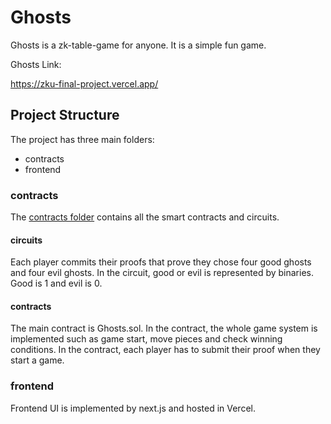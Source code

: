 # Ghosts

Ghosts is a zk-table-game for anyone. It is a simple fun game.

Ghosts Link:

https://zku-final-project.vercel.app/

## Project Structure

The project has three main folders:

- contracts
- frontend

### contracts

The [contracts folder](/contracts/) contains all the smart contracts and circuits.

#### circuits

Each player commits their proofs that prove they chose four good ghosts and four evil ghosts.
In the circuit, good or evil is represented by binaries. Good is 1 and evil is 0.

#### contracts

The main contract is Ghosts.sol. In the contract, the whole game system is implemented such as game start, move pieces and check winning conditions.
In the contract, each player has to submit their proof when they start a game.

### frontend

Frontend UI is implemented by next.js and hosted in Vercel.

